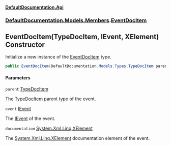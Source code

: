 #### [DefaultDocumentation\.Api](../../../../index.md 'index')
### [DefaultDocumentation\.Models\.Members](../../../../index.md#DefaultDocumentation.Models.Members 'DefaultDocumentation\.Models\.Members').[EventDocItem](index.md 'DefaultDocumentation\.Models\.Members\.EventDocItem')

## EventDocItem\(TypeDocItem, IEvent, XElement\) Constructor

Initialize a new instance of the [EventDocItem](index.md 'DefaultDocumentation\.Models\.Members\.EventDocItem') type\.

```csharp
public EventDocItem(DefaultDocumentation.Models.Types.TypeDocItem parent, IEvent @event, System.Xml.Linq.XElement? documentation);
```
#### Parameters

<a name='DefaultDocumentation.Models.Members.EventDocItem.EventDocItem(DefaultDocumentation.Models.Types.TypeDocItem,IEvent,System.Xml.Linq.XElement).parent'></a>

`parent` [TypeDocItem](../../Types/TypeDocItem/index.md 'DefaultDocumentation\.Models\.Types\.TypeDocItem')

The [TypeDocItem](../../Types/TypeDocItem/index.md 'DefaultDocumentation\.Models\.Types\.TypeDocItem') parent type of the event\.

<a name='DefaultDocumentation.Models.Members.EventDocItem.EventDocItem(DefaultDocumentation.Models.Types.TypeDocItem,IEvent,System.Xml.Linq.XElement).event'></a>

`event` [IEvent](https://github.com/icsharpcode/ILSpy 'ICSharpCode\.Decompiler\.TypeSystem\.IEvent')

The [IEvent](https://github.com/icsharpcode/ILSpy 'ICSharpCode\.Decompiler\.TypeSystem\.IEvent') of the event\.

<a name='DefaultDocumentation.Models.Members.EventDocItem.EventDocItem(DefaultDocumentation.Models.Types.TypeDocItem,IEvent,System.Xml.Linq.XElement).documentation'></a>

`documentation` [System\.Xml\.Linq\.XElement](https://learn.microsoft.com/en-us/dotnet/api/system.xml.linq.xelement 'System\.Xml\.Linq\.XElement')

The [System\.Xml\.Linq\.XElement](https://learn.microsoft.com/en-us/dotnet/api/system.xml.linq.xelement 'System\.Xml\.Linq\.XElement') documentation element of the event\.